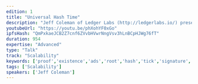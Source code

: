 ```yaml
---
edition: 1
title: "Universal Hash Time"
description: "Jeff Coleman of Ledger Labs (http://ledgerlabs.io/) presents on the Universal Hash Time + State Channels."
youtubeUrl: "https://youtu.be/phXohYF0xGo"
ipfsHash: "QmPxkaeJCB2Z7cnf6ZVvbHVwrNngVsv3hLnBCpHJWg76fT"
duration: 954
expertise: "Advanced"
type: "Talk"
track: "Scalability"
keywords: ['proof','existence','ads','root','hash','tick','signature','state','channels','time']
tags: ['Scalability']
speakers: ['Jeff Coleman']
---
```


